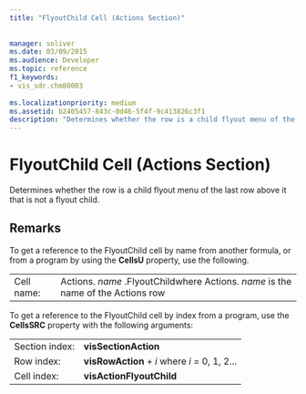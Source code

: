 ```yaml
---
title: "FlyoutChild Cell (Actions Section)"
 
 
manager: soliver
ms.date: 03/09/2015
ms.audience: Developer
ms.topic: reference
f1_keywords:
- vis_sdr.chm80003
 
ms.localizationpriority: medium
ms.assetid: b2405457-843c-0d46-5f4f-9c413826c3f1
description: "Determines whether the row is a child flyout menu of the last row above it that is not a flyout child."
---
```


# FlyoutChild Cell (Actions Section)

Determines whether the row is a child flyout menu of the last row above it that is not a flyout child. 
  
## Remarks

To get a reference to the FlyoutChild cell by name from another formula, or from a program by using the **CellsU** property, use the following. 
  
|||
|:-----|:-----|
|Cell name:  <br/> |Actions. *name*  .FlyoutChildwhere Actions.  *name*  is the name of the Actions row  <br/> |
   
To get a reference to the FlyoutChild cell by index from a program, use the **CellsSRC** property with the following arguments: 
  
|||
|:-----|:-----|
|Section index:  <br/> |**visSectionAction** <br/> |
|Row index:  <br/> |**visRowAction** +  *i*  where  *i*  = 0, 1, 2...  <br/> |
|Cell index:  <br/> |**visActionFlyoutChild** <br/> |
   

